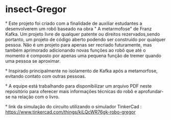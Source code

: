 # insect-Gregor

° Este projeto foi criado com a finalidade de auxiliar estudantes a desenvolverem um robô baseado na obra " A metarmofose" de Franz Kafka. Um projeto livre de qualquer patente ou direitos rezervados,sendo portanto, um projeto de código aberto podendo ser construído por qualquer pessoa. Não é um projeto para apenas ser recriado futuramente, mas também aprimorado adicionando novas funções ao robô que até o momento é composto por apenas uma pequena função de tremer quando uma pessoa se aproximar.

° Inspirado principalmente no isolamento de Kafka após a metamorfose, evitando contato com outras pessoas.

° A equipe está trabalhando para disponibilizar um arquivo PDF neste repositório para oferecer mais informações técnicas do robô e aprofundar-se na relação com o livro.

° link da simulação do circuito utilizando o simulador TinkerCad : https://www.tinkercad.com/things/kiLQcWR76gk-robo-gregor
